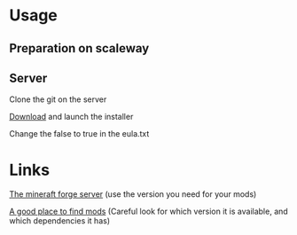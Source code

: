# Usage
## Preparation on scaleway


## Server
Clone the git on the server

[Download](https://files.minecraftforge.net/net/minecraftforge/forge) and launch the installer

Change the false to true in the eula.txt




# Links
[The mineraft forge server](https://files.minecraftforge.net/net/minecraftforge/forge/) (use the version you need for your mods)

[A good place to find mods](https://www.curseforge.com/minecraft) (Careful look for which version it is available, and which dependencies it has)